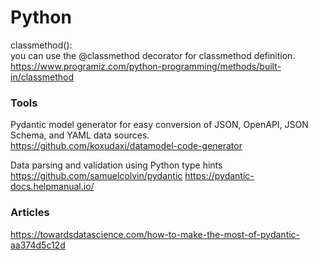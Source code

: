 # Python


classmethod():
<br>
you can use the @classmethod decorator for classmethod definition.
<br>
https://www.programiz.com/python-programming/methods/built-in/classmethod



### Tools

Pydantic model generator for easy conversion of JSON, OpenAPI, JSON Schema, and YAML data sources. 
<br>
https://github.com/koxudaxi/datamodel-code-generator


Data parsing and validation using Python type hints 
 <br>
https://github.com/samuelcolvin/pydantic
https://pydantic-docs.helpmanual.io/



### Articles

https://towardsdatascience.com/how-to-make-the-most-of-pydantic-aa374d5c12d
